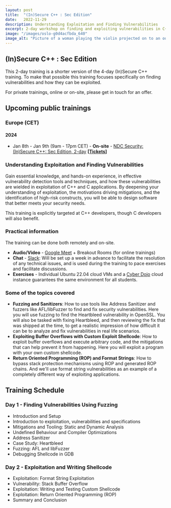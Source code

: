 ```yaml
---
layout: post
title:  "(In)Secure C++ : Sec Edition"
date:   2022-11-29
description: Understanding Exploitation and Finding Vulnerabilities
excerpt: 2-day workshop on finding and exploiting vulnerabilities in C++ and C code.
image: "/images/oslo-g0d4acfbda_640"
image_alt: "Picture of a woman playing the violin projected on to an outcrop on the opera buildings roof"
---
```


## (In)Secure C++ : Sec Edition

This 2-day training is a shorter version of the 4-day (In)Secure C++ training. To make that 
possible this training focuses specifically on finding vulnerabilities and how they can be 
exploited.

For private trainings, online or on-site, please get in touch for an offer.

<h2 id="public_training">Upcoming public trainings</h2>

<h3>Europe (CET) </h3>

<h4>2024</h4>

<ul>
    <li>Jan 8th - Jan 9th (9am - 17pm CET) - <b>On-site</b> - <a href="https://ndc-security.com/workshops/in-secure-cpp-sec-edition/688aae9be97f">NDC Security: (In)Secure C++: Sec Edition, 2-day</a> <b>[<a href="https://ndctechtown.com/tickets">Tickets</a>]</b></li>
</ul>

### Understanding Exploitation and Finding Vulnerabilities

Gain essential knowledge, and hands-on experience, in effective vulnerability detection tools and 
techniques, and how these vulnerabilities are wielded in exploitation of C++ and C applications. 
By deepening your understanding of exploitation, the motivations driving mitigations, and the 
identification of high-risk constructs, you will be able to design software that better meets 
your security needs.

This training is explicitly targeted at C++ developers, though C developers will also benefit.

### Practical information

The training can be done both remotely and on-site.

- **Audio/Video** - [Google Meet][1] + Breakout Rooms (for online trainings)
- **Chat** - [Slack][2]: Will be set up a week in advance to facilitate the resolution of any
  technical issues, and is used during the training to pace exercises and facilitate discussions.
- **Exercises** - Individual Ubuntu 22.04 cloud VMs and a [Cyber Dojo][3] cloud instance
  guarantees the same environment for all students.

### Some of the topics covered

* __Fuzzing and Sanitizers__: How to use tools like Address Sanitizer and fuzzers like AFL/libFuzzer
  to find and fix security vulnerabilities. Here you will use fuzzing to find the Heartbleed
  vulnerability in OpenSSL. You will also be tasked with fixing Heartbleed, and then reviewing 
  the fix that was shipped at the time, to get a realistic impression of how difficult it can be 
  to analyze and fix vulnerabilities in real life scenarios.
* __Exploiting Buffer Overflows with Custom Exploit Shellcode__: How to exploit buffer overflows and
  execute arbitrary code, and the mitigations that can help prevent it from happening. Here you will
  exploit a program with your own custom shellcode.
* __Return Oriented Programming (ROP) and Format Strings__: How to bypass stack protection
  mechanisms using ROP and generated ROP chains. And we'll use format string vulnerabilities as an
  example of a completely different way of exploiting applications.

## Training Schedule

### Day 1 - Finding Vulnerabilities Using Fuzzing

- Introduction and Setup
- Introduction to exploitation, vulnerabilities and specifications
- Mitigations and Tooling: Static and Dynamic Analysis
- Undefined Behaviour and Compiler Optimizations
- Address Sanitizer
- Case Study: Heartbleed
- Fuzzing: AFL and libFuzzer
- Debugging Shellcode in GDB

### Day 2 - Exploitation and Writing Shellcode

- Exploitation: Format String Exploitation
- Vulnerability: Stack Buffer Overflow
- Exploitation: Writing and Testing Custom Shellcode
- Exploitation: Return Oriented Programming (ROP)
- Summary and Conclusion

[1]: https://meet.google.com/
[2]: https://slack.com/intl/en-no/
[3]: https://cyber-dojo.org/
